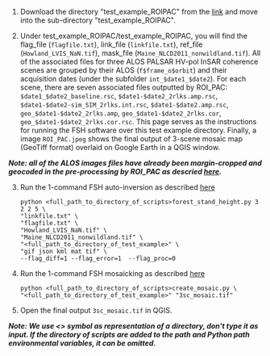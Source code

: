 1. Download the directory "test_example_ROIPAC" from the [link](https://drive.google.com/file/d/18u6njAJXqSiTcSdXJH1m5f6ipCNbV_RN/view?usp=sharing) and move into the sub-directory "test_example_ROIPAC".


2. Under test_example_ROIPAC/test_example_ROIPAC, you will find the flag_file (`flagfile.txt`), link_file (`linkfile.txt`), ref_file (`Howland_LVIS_NaN.tif`), mask_file (`Maine_NLCD2011_nonwildland.tif`). All of the associated files for three ALOS PALSAR HV-pol InSAR coherence scenes are grouped by their ALOS (`f$frame_o$orbit`) and their acquisition dates (under the subfolder `int_$date1_$date2`). For each scene, there are seven associated files outputted by ROI_PAC: `$date1_$date2_baseline.rsc`, `$date1-$date2_2rlks.amp.rsc`, `$date1-$date2-sim_SIM_2rlks.int.rsc`, `$date1-$date2.amp.rsc`, `geo_$date1-$date2_2rlks.amp`, `geo_$date1-$date2_2rlks.cor`, `geo_$date1-$date2_2rlks.cor.rsc`. This page serves as the instructions for running the FSH software over this test example directory. Finally, a image `ROI_PAC.jpeg` shows the final output of 3-scene mosaic map (GeoTiff format) overlaid on Google Earth in a QGIS window.

***Note: all of the ALOS images files have already been margin-cropped and geocoded in the pre-processing by ROI_PAC as descried [here](https://github.com/leiyangleon/FSH/blob/dev/docs/isce_preprocessing.md).***

3. Run the 1-command FSH auto-inversion as described [here](https://github.com/leiyangleon/FSH/blob/dev/docs/how_to_run.md)

       python <full_path_to_directory_of_scripts>forest_stand_height.py 3 2 2 5 \
       "linkfile.txt" \
       "flagfile.txt" \
       "Howland_LVIS_NaN.tif" \
       "Maine_NLCD2011_nonwildland.tif" \
       "<full_path_to_directory_of_test_example>" \
       "gif json kml mat tif" \
       --flag_diff=1 --flag_error=1  --flag_proc=0

4. Run the 1-command FSH mosaicking as described [here](https://github.com/leiyangleon/FSH/blob/dev/docs/how_to_run.md)

       python <full_path_to_directory_of_scripts>create_mosaic.py \
       "<full_path_to_directory_of_test_example>" "3sc_mosaic.tif" 

5. Open the final output `3sc_mosaic.tif` in QGIS.


***Note: We use <> symbol as representation of a directory, don't type it as input. If the directory of scripts are added to the path and Python path environmental variables, it can be omitted.***
